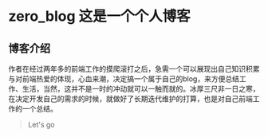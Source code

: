 # zero_blog 这是一个个人博客

## 博客介绍
作者在经过两年多的前端工作的摸爬滚打之后，急需一个可以展现出自己知识积累与对前端热爱的体现，心血来潮，决定搞一个属于自己的blog，来方便总结工作、生活，当然，这并不是一时的冲动就可以一触而就的。冰厚三尺非一日之寒，在决定开发自己的需求的时候，就做好了长期迭代维护的打算，也是对自己前端工作的一个总结。

> Let's go